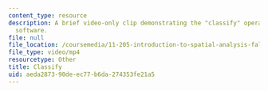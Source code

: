 ```yaml
---
content_type: resource
description: A brief video-only clip demonstrating the "classify" operation in ArcGIS
  software.
file: null
file_location: /coursemedia/11-205-introduction-to-spatial-analysis-fall-2019/aeda287390deec77b6da274353fe21a5_MIT11_205F19_classify.mp4
file_type: video/mp4
resourcetype: Other
title: Classify
uid: aeda2873-90de-ec77-b6da-274353fe21a5
---
```

